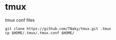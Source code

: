 # tmux

tmux conf files

```
git clone https://github.com/TNaky/tmux.git .tmux
cp $HOME/.tmux/.tmux.conf $HOME/
```
